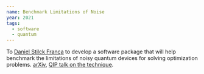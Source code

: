 ```yaml
---
name: Benchmark Limitations of Noise
year: 2021
tags:
  - software
  - quantum 
---
```

To [Daniel Stilck França](https://twitter.com/dsfranca) to develop a software package that will help benchmark the limitations of noisy quantum devices for solving optimization problems. [arXiv](https://arxiv.org/pdf/2009.05532.pdf),  [QIP talk on the technique](https://www.youtube.com/watch?v=00ULKjGu1-A).
